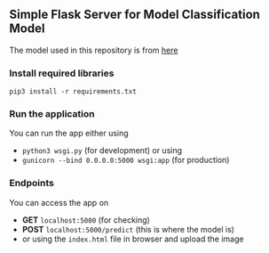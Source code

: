 ## Simple Flask Server for Model Classification Model
The model used in this repository is from [here](https://colab.research.google.com/drive/1T_FR0YhdIb1WkwrxtV49_KB5JKXfxh91?usp=sharing)

### Install required libraries
`pip3 install -r requirements.txt`

### Run the application
You can run the app either using <br>
- `python3 wsgi.py` (for development) or using <br>
- `gunicorn --bind 0.0.0.0:5000 wsgi:app` (for production)

### Endpoints
You can access the app on
- **GET** `localhost:5000` (for checking)
- **POST** `localhost:5000/predict` (this is where the model is)
- or using the `index.html` file in browser and upload the image
